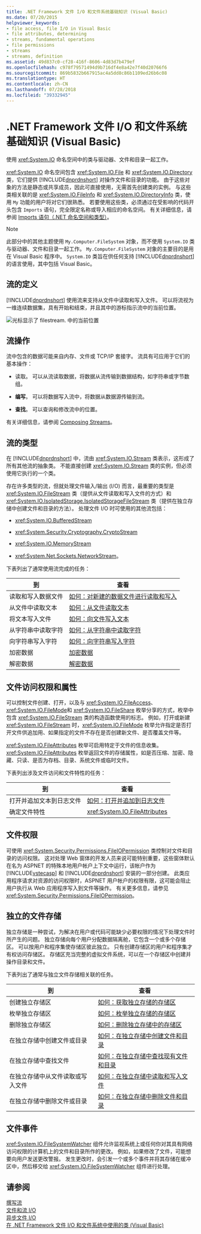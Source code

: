 ```yaml
---
title: .NET Framework 文件 I/O 和文件系统基础知识 (Visual Basic)
ms.date: 07/20/2015
helpviewer_keywords:
- file access, file I/O in Visual Basic
- file attributes, determining
- streams, fundamental operations
- file permissions
- streams
- streams, definition
ms.assetid: 49d837c0-cf28-416f-8606-4d83d7b479ef
ms.openlocfilehash: c978f79571494d9b716df4e8a42e7f40d20766f6
ms.sourcegitcommit: 869b5832b667915ac4a5dd8c86b1109ed26b6c08
ms.translationtype: HT
ms.contentlocale: zh-CN
ms.lasthandoff: 07/28/2018
ms.locfileid: "39332945"
---
```

# <a name="basics-of-net-framework-file-io-and-the-file-system-visual-basic"></a>.NET Framework 文件 I/O 和文件系统基础知识 (Visual Basic)
使用 <xref:System.IO> 命名空间中的类与驱动器、文件和目录一起工作。  
  
 <xref:System.IO> 命名空间包含 <xref:System.IO.File> 和 <xref:System.IO.Directory> 类，它们提供 [!INCLUDE[dnprdnshort](~/includes/dnprdnshort-md.md)] 对操作文件和目录的功能。 由于这些对象的方法是静态或共享成员，因此可直接使用，无需首先创建类的实例。 与这些类相关联的是 <xref:System.IO.FileInfo> 和 <xref:System.IO.DirectoryInfo> 类，使用 `My` 功能的用户将对它们很熟悉。 若要使用这些类，必须通过在受影响的代码开头包含 `Imports` 语句，完全限定名称或导入相应的命名空间。 有关详细信息，请参阅 [Imports 语句（.NET 命名空间和类型）](../../../../visual-basic/language-reference/statements/imports-statement-net-namespace-and-type.md)。  
  
> [!NOTE]
>  此部分中的其他主题使用 `My.Computer.FileSystem` 对象，而不使用 `System.IO` 类与驱动器、文件和目录一起工作。 `My.Computer.FileSystem` 对象的主要目的是用在 Visual Basic 程序中。 `System.IO` 类旨在供任何支持 [!INCLUDE[dnprdnshort](~/includes/dnprdnshort-md.md)] 的语言使用，其中包括 Visual Basic。  
  
## <a name="definition-of-a-stream"></a>流的定义  
 [!INCLUDE[dnprdnshort](~/includes/dnprdnshort-md.md)] 使用流来支持从文件中读取和写入文件。 可以将流视为一维连续数据集，具有开始和结束，并且其中的游标指示流中的当前位置。  
  
 ![光标显示了 filestream.](../../../../visual-basic/developing-apps/programming/drives-directories-files/media/filestream.gif "FileStream") 中的当前位置  
  
## <a name="stream-operations"></a>流操作  
 流中包含的数据可能来自内存、文件或 TCP/IP 套接字。 流具有可应用于它们的基本操作：  
  
-   读取。 可以从流读取数据，将数据从流传输到数据结构，如字符串或字节数组。  
  
-   **编写**。 可以将数据写入流中，将数据从数据源传输到流。  
  
-   **查找**。 可以查询和修改流中的位置。  
  
 有关详细信息，请参阅 [Composing Streams](../../../../standard/io/composing-streams.md)。  
  
## <a name="types-of-streams"></a>流的类型  
 在 [!INCLUDE[dnprdnshort](~/includes/dnprdnshort-md.md)] 中，流由 <xref:System.IO.Stream> 类表示，这形成了所有其他流的抽象类。 不能直接创建 <xref:System.IO.Stream> 类的实例，但必须使用它执行的一个类。  
  
 存在许多类型的流，但就处理文件输入/输出 (I/O) 而言，最重要的类型是 <xref:System.IO.FileStream> 类（提供从文件读取和写入文件的方式）和 <xref:System.IO.IsolatedStorage.IsolatedStorageFileStream> 类（提供在独立存储中创建文件和目录的方法）。 处理文件 I/O 时可使用的其他流包括：  
  
-   <xref:System.IO.BufferedStream>  
  
-   <xref:System.Security.Cryptography.CryptoStream>  
  
-   <xref:System.IO.MemoryStream>  
  
-   <xref:System.Net.Sockets.NetworkStream>。  
  
 下表列出了通常使用流完成的任务：  
  
|到|查看|
|---|---|   
|读取和写入数据文件|[如何：对新建的数据文件进行读取和写入](../../../../standard/io/how-to-read-and-write-to-a-newly-created-data-file.md)|  
|从文件中读取文本|[如何：从文件读取文本](../../../../standard/io/how-to-read-text-from-a-file.md)|  
|将文本写入文件|[如何：向文件写入文本](../../../../standard/io/how-to-write-text-to-a-file.md)|  
|从字符串中读取字符|[如何：从字符串中读取字符](../../../../standard/io/how-to-read-characters-from-a-string.md)|  
|向字符串写入字符|[如何：向字符串写入字符](../../../../standard/io/how-to-write-characters-to-a-string.md)|  
|加密数据|[加密数据](../../../../standard/security/encrypting-data.md)|  
|解密数据|[解密数据](../../../../standard/security/decrypting-data.md)|  
  
## <a name="file-access-and-attributes"></a>文件访问权限和属性  
 可以控制文件创建、打开，以及与 <xref:System.IO.FileAccess>、<xref:System.IO.FileMode>和 <xref:System.IO.FileShare> 枚举分享的方式，枚举中包含 <xref:System.IO.FileStream> 类的构造函数使用的标志。 例如，打开或新建 <xref:System.IO.FileStream> 时，<xref:System.IO.FileMode> 枚举允许指定是否打开文件供追加用、如果指定的文件不存在是否创建新文件、是否覆盖文件等。  
  
 <xref:System.IO.FileAttributes> 枚举可启用特定于文件的信息收集。 <xref:System.IO.FileAttributes> 枚举返回文件的存储属性，如是否压缩、加密、隐藏、只读、是否为存档、目录、系统文件或临时文件。  
  
 下表列出涉及文件访问和文件特性的任务：  
  
|到|查看|  
|---|---|
|打开并追加文本到日志文件|[如何：打开并追加到日志文件](../../../../standard/io/how-to-open-and-append-to-a-log-file.md)|  
|确定文件特性|<xref:System.IO.FileAttributes>|  
  
## <a name="file-permissions"></a>文件权限  
 可使用 <xref:System.Security.Permissions.FileIOPermission> 类控制对文件和目录的访问权限。 这对处理 Web 窗体的开发人员来说可能特别重要，这些窗体默认在名为 ASPNET 的特殊本地用户帐户上下文中运行，该帐户作为 [!INCLUDE[vstecasp](~/includes/vstecasp-md.md)] 和 [!INCLUDE[dnprdnshort](~/includes/dnprdnshort-md.md)] 安装的一部分创建。 此类应用程序请求对资源的访问权限时，ASPNET 用户帐户的权限有限，这可能会阻止用户执行从 Web 应用程序写入到文件等操作。 有关更多信息，请参见<xref:System.Security.Permissions.FileIOPermission>。  
  
## <a name="isolated-file-storage"></a>独立的文件存储  
 独立存储是一种尝试，为解决在用户或代码可能缺少必要权限的情况下处理文件时所产生的问题。 独立存储向每个用户分配数据隔离舱，它包含一个或多个存储区。 可以按用户和程序集使存储区彼此独立。 只有创建存储区的用户和程序集才有权访问存储区。 存储区充当完整的虚拟文件系统，可以在一个存储区中创建并操作目录和文件。  
  
 下表列出了通常与独立文件存储相关联的任务。  
  
|到|查看|
|---|---|  
|创建独立存储区|[如何：获取独立存储的存储区](../../../../standard/io/how-to-obtain-stores-for-isolated-storage.md)|  
|枚举独立存储区|[如何：枚举独立存储的存储区](../../../../standard/io/how-to-enumerate-stores-for-isolated-storage.md)|  
|删除独立存储区|[如何：删除独立存储中的存储区](../../../../standard/io/how-to-delete-stores-in-isolated-storage.md)|  
|在独立存储中创建文件或目录|[如何：在独立存储中创建文件和目录](../../../../standard/io/how-to-create-files-and-directories-in-isolated-storage.md)|  
|在独立存储中查找文件|[如何：在独立存储中查找现有文件和目录](../../../../standard/io/how-to-find-existing-files-and-directories-in-isolated-storage.md)|  
|在独立存储中从文件读取或写入文件|[如何：在独立存储中读取和写入文件](../../../../standard/io/how-to-read-and-write-to-files-in-isolated-storage.md)|  
|在独立存储中删除文件或目录|[如何：在独立存储中删除文件和目录](../../../../standard/io/how-to-delete-files-and-directories-in-isolated-storage.md)|  
  
## <a name="file-events"></a>文件事件  
 <xref:System.IO.FileSystemWatcher> 组件允许监视系统上或任何你对其具有网络访问权限的计算机上的文件和目录所作的更改。 例如，如果修改了文件，可能想要向用户发送更改警报。 发生更改时，会引发一个或多个事件并将其存储在缓冲区中，然后移交给 <xref:System.IO.FileSystemWatcher> 组件进行处理。  
  
## <a name="see-also"></a>请参阅  
 [撰写流](../../../../standard/io/composing-streams.md)  
 [文件和流 I/O](../../../../standard/io/index.md)  
 [异步文件 I/O](../../../../standard/io/asynchronous-file-i-o.md)  
 [在 .NET Framework 文件 I/O 和文件系统中使用的类 (Visual Basic)](../../../../visual-basic/developing-apps/programming/drives-directories-files/classes-used-in-net-framework-file-io-and-the-file-system.md)
